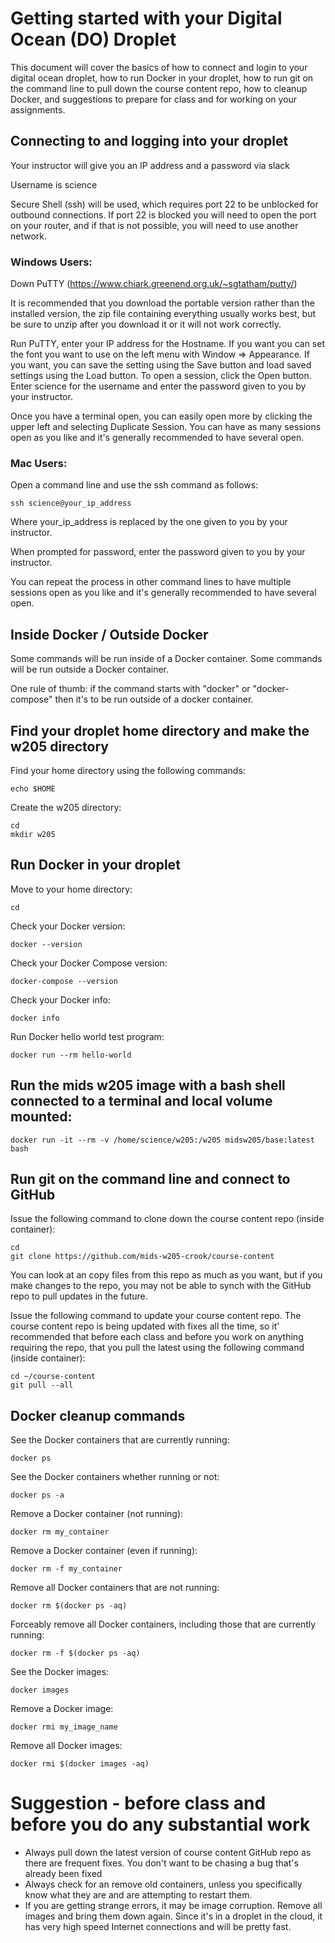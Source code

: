 # Getting started with your Digital Ocean (DO) Droplet

This document will cover the basics of how to connect and login to your digital ocean droplet, how to run Docker in your droplet, how to run git on the command line to pull down the course content repo, how to cleanup Docker, and suggestions to prepare for class and for working on your assignments.

## Connecting to and logging into your droplet

Your instructor will give you an IP address and a password via slack

Username is science

Secure Shell (ssh) will be used, which requires port 22 to be unblocked for outbound connections.  If port 22 is blocked you will need to open the port on your router, and if that is not possible, you will need to use another network.

### Windows Users:

Down PuTTY (https://www.chiark.greenend.org.uk/~sgtatham/putty/)

It is recommended that you download the portable version rather than the installed version, the zip file containing everything usually works best, but be sure to unzip after you download it or it will not work correctly.

Run PuTTY, enter your IP address for the Hostname.  If you want you can set the font you want to use on the left menu with Window => Appearance.  If you want, you can save the setting using the Save button and load saved settings using the Load button.  To open a session, click the Open button.  Enter science for the username and enter the password given to you by your instructor.

Once you have a terminal open, you can easily open more by clicking the upper left and selecting Duplicate Session.  You can have as many sessions open as you like and it's generally recommended to have several open.
 
### Mac Users:

Open a command line and use the ssh command as follows:  

```
ssh science@your_ip_address
```

Where your_ip_address is replaced by the one given to you by your instructor.

When prompted for password, enter the password given to you by your instructor.

You can repeat the process in other command lines to have multiple sessions open as you like and it's generally recommended to have several open.

## Inside Docker / Outside Docker

Some commands will be run inside of a Docker container.  Some commands will be run outside a Docker container.

One rule of thumb:  if the command starts with "docker" or "docker-compose" then it's to be run outside of a docker container.

## Find your droplet home directory and make the w205 directory

Find your home directory using the following commands:
```
echo $HOME
```

Create the w205 directory:
```
cd
mkdir w205
```

## Run Docker in your droplet

Move to your home directory:
```
cd
```

Check your Docker version:
```
docker --version
```

Check your Docker Compose version:
```
docker-compose --version
```

Check your Docker info:
```
docker info
```

Run Docker hello world test program:
```
docker run --rm hello-world
```

## Run the mids w205 image with a bash shell connected to a terminal and local volume mounted:
```
docker run -it --rm -v /home/science/w205:/w205 midsw205/base:latest bash
```

## Run git on the command line and connect to GitHub

Issue the following command to clone down the course content repo (inside container):
```
cd
git clone https://github.com/mids-w205-crook/course-content
```

You can look at an copy files from this repo as much as you want, but if you make changes to the repo, you may not be able to synch with the GitHub repo to pull updates in the future.

Issue the following command to update your course content repo.  The course content repo is being updated with fixes all the time, so it' recommended that before each class and before you work on anything requiring the repo, that you pull the latest using the following command (inside container):

```
cd ~/course-content
git pull --all
```

## Docker cleanup commands

See the Docker containers that are currently running:
```
docker ps
```

See the Docker containers whether running or not:
```
docker ps -a
```

Remove a Docker container (not running):
```
docker rm my_container
```

Remove a Docker container (even if running):
```
docker rm -f my_container
```

Remove all Docker containers that are not running:
```
docker rm $(docker ps -aq)
```

Forceably remove all Docker containers, including those that are currently running:
```
docker rm -f $(docker ps -aq)
```

See the Docker images:
```
docker images
```

Remove a Docker image:
```
docker rmi my_image_name
```

Remove all Docker images:
```
docker rmi $(docker images -aq)
```

# Suggestion - before class and before you do any substantial work

* Always pull down the latest version of course content GitHub repo as there are frequent fixes.  You don't want to be chasing a bug that's already been fixed
* Always check for an remove old containers, unless you specifically know what they are and are attempting to restart them.
* If you are getting strange errors, it may be image corruption.  Remove all images and bring them down again.  Since it's in a droplet in the cloud, it has very high speed Internet connections and will be pretty fast. 

